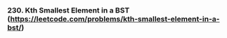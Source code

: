 ### 230. Kth Smallest Element in a BST (https://leetcode.com/problems/kth-smallest-element-in-a-bst/)


